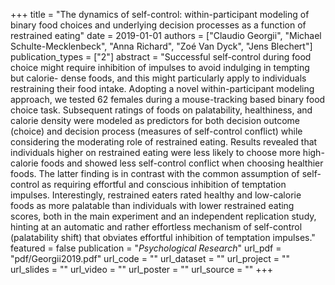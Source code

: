 +++
title = "The dynamics of self-control: within-participant modeling of binary food choices and underlying decision processes as a function of restrained eating"
date = 2019-01-01
authors = ["Claudio Georgii", "Michael Schulte-Mecklenbeck", "Anna Richard", "Zoé Van Dyck", "Jens Blechert"]
publication_types = ["2"]
abstract = "Successful self-control during food choice might require inhibition of impulses to avoid indulging in tempting but calorie- dense foods, and this might particularly apply to individuals restraining their food intake. Adopting a novel within-participant modeling approach, we tested 62 females during a mouse-tracking based binary food choice task. Subsequent ratings of foods on palatability, healthiness, and calorie density were modeled as predictors for both decision outcome (choice) and decision process (measures of self-control conflict) while considering the moderating role of restrained eating. Results revealed that individuals higher on restrained eating were less likely to choose more high-calorie foods and showed less self-control conflict when choosing healthier foods. The latter finding is in contrast with the common assumption of self- control as requiring effortful and conscious inhibition of temptation impulses. Interestingly, restrained eaters rated healthy and low-calorie foods as more palatable than individuals with lower restrained eating scores, both in the main experiment and an independent replication study, hinting at an automatic and rather effortless mechanism of self-control (palatability shift) that obviates effortful inhibition of temptation impulses."
featured = false
publication = "*Psychological Research*"
url_pdf = "pdf/Georgii2019.pdf"
url_code = ""
url_dataset = ""
url_project = ""
url_slides = ""
url_video = ""
url_poster = ""
url_source = ""
+++


